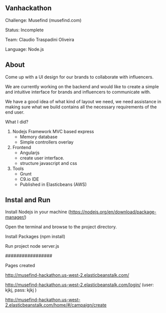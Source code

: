 ## Vanhackathon

Challenge: Musefind (musefind.com)

Status: Incomplete

Team: Claudio Traspadini Oliveira

Language: Node.js

## About

Come up with a UI design for our brands to collaborate with influencers. 

We are currently working on the backend and would like to create a simple and intuitive interface for brands and influencers to communicate with. 

We have a good idea of what kind of layout we need, we need assistance in making sure what we build contains all the necessary requirements of the end user.

What I did?

1) Nodejs Framework MVC based express
	- Memory database
	- Simple controllers overlay
2) Frontend
	- Angularjs
	- create user interface.
	- structure javascript and css
3) Tools
	- Grunt
	- C9.io IDE
	- Published in Elasticbeans (AWS)

## Instal and Run

Install Nodejs in your machine (https://nodejs.org/en/download/package-manager/)

Open the terminal and browse to the project directory.

Install Packages (npm install)

Run project node server.js

#################

Pages created

http://musefind-hackathon.us-west-2.elasticbeanstalk.com/

http://musefind-hackathon.us-west-2.elasticbeanstalk.com/login/ (user: kjkj, pass: kjkj )

http://musefind-hackathon.us-west-2.elasticbeanstalk.com/home/#/campaign/create